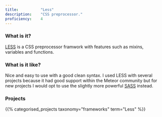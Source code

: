 ```yaml
---
title: 			"Less"
description: 	"CSS preprocessor."
proficiency:	4
---
```


### What is it?
[LESS](http://lesscss.org/) is a CSS preprocessor framwork with features such as mixins, variables and functions.

### What is it like?
Nice and easy to use with a good clean syntax. I used LESS with several projects because it had good support within the Meteor community but for new projects I would opt to use the slightly more powerful [SASS](/frameworks/sass) instead.

### Projects
{{% categorised_projects taxonomy="frameworks" term="Less" %}}